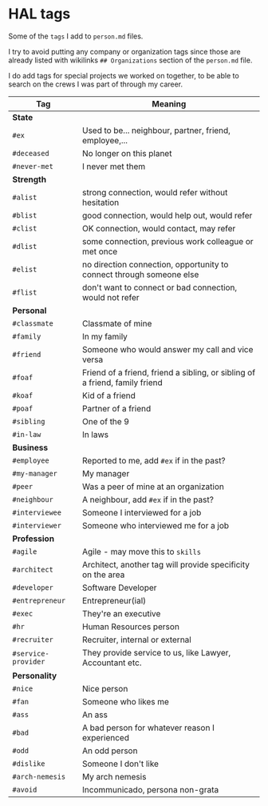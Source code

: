 # HAL tags

Some of the `tags` I add to `person.md` files.

I try to avoid putting any company or organization tags since those are already listed with wikilinks `## Organizations` section of the `person.md` file.

I do add tags for special projects we worked on together, to be able to search on the crews I was part of through my career.

| Tag | Meaning |
| ---- | ---- |
| **State** |  |
| `#ex` | Used to be... neighbour, partner, friend, employee,... |
| `#deceased` | No longer on this planet |
| `#never-met` | I never met them |
| **Strength** |  |
| `#alist` | strong connection, would refer without hesitation |
| `#blist` | good connection, would help out, would refer |
| `#clist` | OK connection, would contact, may refer |
| `#dlist` | some connection, previous work colleague or met once |
| `#elist` | no direction connection, opportunity to connect through someone else |
| `#flist` | don't want to connect or bad connection, would not refer |
| **Personal** |  |
| `#classmate` | Classmate of mine |
| `#family` | In my family |
| `#friend` | Someone who would answer my call and vice versa |
| `#foaf` | Friend of a friend, friend a sibling, or sibling of a friend, family friend |
| `#koaf` | Kid of a friend |
| `#poaf` | Partner of a friend |
| `#sibling` | One of the 9 |
| `#in-law` | In laws |
| **Business** |  |
| `#employee` | Reported to me, add `#ex` if in the past? |
| `#my-manager` | My manager |
| `#peer` | Was a peer of mine at an organization |
| `#neighbour` | A neighbour, add `#ex` if in the past? |
| `#interviewee` | Someone I interviewed for a job |
| `#interviewer` | Someone who interviewed me for a job |
| **Profession** |  |
| `#agile` | Agile - may move this to `skills`  |
| `#architect` | Architect, another tag will provide specificity on the area |
| `#developer` | Software Developer |
| `#entrepreneur` | Entrepreneur(ial) |
| `#exec` | They're an executive |
| `#hr` | Human Resources person |
| `#recruiter` | Recruiter, internal or external |
| `#service-provider` | They provide service to us, like Lawyer, Accountant etc. |
| **Personality** |  |
| `#nice` | Nice person |
| `#fan` | Someone who likes me |
| `#ass` | An ass |
| `#bad` | A bad person for whatever reason I experienced |
| `#odd` | An odd person |
| `#dislike` | Someone I don't like |
| `#arch-nemesis` | My arch nemesis |
| `#avoid` | Incommunicado, persona non-grata |
